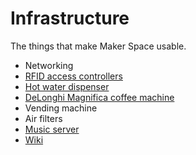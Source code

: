 # Infrastructure

The things that make Maker Space usable.

- Networking
- [RFID access controllers](./rfid_access_controllers/)
- [Hot water dispenser](./bosch_tassimo_machine/)
- [DeLonghi Magnifica coffee machine](./delonghi_coffee_machine/)
- Vending machine
- Air filters
- [Music server](./music_server/)
- [Wiki](./wiki/)
